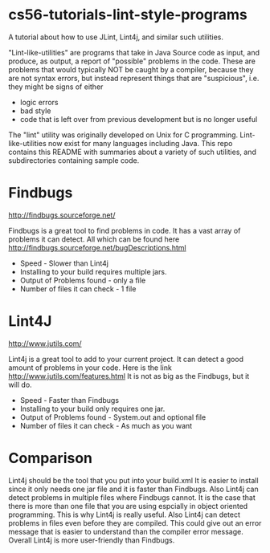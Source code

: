 cs56-tutorials-lint-style-programs
==================================

A tutorial about how to use JLint, Lint4j, and similar such utilities.

"Lint-like-utilities" are programs that take in Java Source code as input, and produce, as output, a report of
"possible" problems in the code.    These are problems that would typically NOT be caught by a
compiler, because they are not syntax errors, but instead represent things that are "suspicious", i.e.
they might be signs of either
* logic errors
* bad style
* code that is left over from previous development but is no longer useful

The "lint" utility was originally developed on Unix for C programming.   Lint-like-utilities now exist for many languages
including Java.  This repo contains this README with summaries about a variety of such utilities,
and subdirectories containing sample code.


# Findbugs

http://findbugs.sourceforge.net/

Findbugs is a great tool to find problems in code. It has a vast array of problems it can detect. All which can be found here 
http://findbugs.sourceforge.net/bugDescriptions.html
* Speed - Slower than Lint4j
* Installing to your build requires multiple jars.
* Output of Problems found - only a file
* Number of files it can check - 1 file

# Lint4J

http://www.jutils.com/

Lint4j is a great tool to add to your current project. It can detect a good amount of problems in your code. Here is the link
http://www.jutils.com/features.html
It is not as big as the Findbugs, but it will do.
* Speed - Faster than Findbugs
* Installing to your build only requires one jar.
* Output of Problems found - System.out and optional file
* Number of files it can check - As much as you want

# Comparison

Lint4j should be the tool that you put into your build.xml It is easier to install since it only needs one jar file and it is faster than Findbugs. Also Lint4j can detect problems in multiple files where Findbugs cannot. It is the case that there is more than one file that you are using espcially in object oriented programming. This is why Lint4j is really useful. Also Lint4j can detect problems in files even before they are compiled. This could give out an error message that is easier to understand than the compiler error message. Overall Lint4j is more user-friendly than Findbugs.